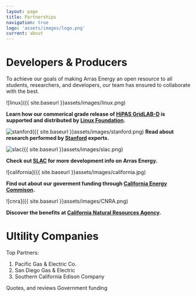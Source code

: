 ```yaml
---
layout: page
title: Partnerships
navigation: true
logo: 'assets/images/logo.png'
current: about
---
```

# Developers & Producers
To achieve our goals of making Arras Energy an open resource to all students, researchers, and developers, our team has ensured to collaborate with the best.

![linux]({{ site.baseurl }}assets/images/linux.png)

**Learn how our commerical grade release of [HiPAS GridLAB-D][HiPAS GridLAB-D] is supported and distributed by [Linux Foundation][Linux Foundation].**

![stanford]({{ site.baseurl }}assets/images/stanford.png)
**Read about research performed by [Stanford][Stanford] experts.**

![slac]({{ site.baseurl }}assets/images/slac.png)

**Check out [SLAC][SLAC] for more development info on Arras Energy.**

![california]({{ site.baseurl }}assets/images/california.jpg)

**Find out about our goverment funding through [California Energy Commison][California Energy Commison].**

![cnra]({{ site.baseurl }}assets/images/CNRA.png)

**Discover the benefits at [California Natural Resources Agency][California Natural Resources Agency].**

# Ultility Companies

Top Partners: 
1. Pacific Gas & Electric Co.
2. San Diego Gas & Electric
3. Southern California Edison Company

Quotes, and reviews
Government funding

[Google]: https://google.com
[jekyll-gh]:   https://github.com/jekyll/jekyll
[jekyll-talk]: https://talk.jekyllrb.com/

[slac]: https://www6.slac.stanford.edu/
[stanford]:   https://stanford.edu
[Linux Foundation]: https://www.linuxfoundation.org/ 
[HiPAS GridLAB-D]: https://github.com/arras-energy  
[California Energy Commison]: https://www.energy.ca.gov/
[pg&e]: https://www.pge.com/
[California Natural Resources Agency]: https://resources.ca.gov/
[California Natural Resources Agency]: https://resources.ca.gov/
[California Natural Resources Agency]: https://resources.ca.gov/
